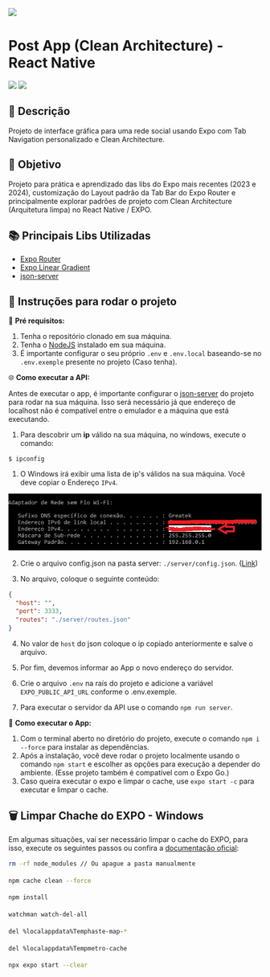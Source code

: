 ![](.github/assets/images/logo.png)

# Post App (Clean Architecture) - React Native
[![](https://img.shields.io/badge/Status-Em%20Desenvolvimento-red)](#) 
[![](https://img.shields.io/badge/Version-1.0.0-yellow)](#)

<!-- ## 📸 Preview 

<div align="center">
  <div style="display: flex; justify-content: center;">
    <img src=".github/assets/images/preview01.gif" style="height: 450px;">
  </div>
</div> -->

## 📝 Descrição

Projeto de interface gráfica para uma rede social usando Expo com Tab Navigation personalizado e Clean Architecture.

## 🚀 Objetivo

Projeto para prática e aprendizado das libs do Expo mais recentes (2023 e 2024), customização do Layout padrão da Tab Bar do Expo Router e principalmente explorar padrões de projeto com Clean Architecture (Arquitetura limpa) no React Native / EXPO.

## 📚 Principais Libs Utilizadas

- [Expo Router](https://docs.expo.dev/router/introduction/)
- [Expo Linear Gradient](https://docs.expo.dev/versions/latest/sdk/linear-gradient/)
- [json-server](https://www.npmjs.com/package/json-server)

## 🔎 Instruções para rodar o projeto

📌 **Pré requisitos:**
1. Tenha o repositório clonado em sua máquina.
2. Tenha o [NodeJS](https://nodejs.org/) instalado em sua máquina.
3. É importante configurar o seu próprio `.env` e `.env.local` baseando-se no `.env.exemple` presente no projeto (Caso tenha).


🌐 **Como executar a API:**

Antes de executar o app, é importante configurar o [json-server](https://www.npmjs.com/package/json-server) do projeto para rodar na sua máquina. Isso será necessário já que endereço de localhost não é compatível entre o emulador e a máquina que está executando.


1. Para descobrir um **ip** válido na sua máquina, no windows, execute o comando:
```
$ ipconfig
```
1. O Windows irá exibir uma lista de ip's válidos na sua máquina. Você deve copiar o Endereço ``IPv4``. 

<div align="center">
  <img 
    src="./.github/assets/images/ref01.png" alt="Exemplo de IPv4" 
  />
</div>


2. Crie o arquivo config.json na pasta server: 
``./server/config.json``. ([Link](https://github.com/duduCMT/React-Native-Marvel/blob/master/server))

3. No arquivo, coloque o seguinte conteúdo:
```json
{
  "host": "",
  "port": 3333,
  "routes": "./server/routes.json"
}
``` 

4. No valor de `host` do json coloque o ip copiado anteriormente e salve o arquivo.
   
5. Por fim, devemos informar ao App o novo endereço do servidor.
   
6. Crie o arquivo ``.env`` na raís do projeto e adicione a variável `EXPO_PUBLIC_API_URL` conforme o .env.exemple.

7. Para executar o servidor da API use o comando ``npm run server``.



🚩 **Como executar o App:**
1. Com o terminal aberto no diretório do projeto, execute o comando `npm i --force` para instalar as dependências.
2. Após a instalação, você deve rodar o projeto localmente usando o comando `npm start` e escolher as opções para execução a depender do ambiente. (Esse projeto também é compatível com o Expo Go.)
3. Caso queira executar o expo e limpar o cache, use `expo start -c` para executar e limpar o cache.

## 🗑️ Limpar Chache do EXPO - Windows
Em algumas situações, vai ser necessário limpar o cache do EXPO, para isso, execute os seguintes passos ou confira a [documentação oficial](https://docs.expo.dev/troubleshooting/clear-cache-windows/):

```bash
rm -rf node_modules // Ou apague a pasta manualmente

npm cache clean --force

npm install

watchman watch-del-all

del %localappdata%Temphaste-map-*

del %localappdata%Tempmetro-cache

npx expo start --clear
```
<!-- 
## 📸 Preview das Telas

<div align="center">
  <div style="display: flex; justify-content: center; flex-wrap: wrap; gap: 8px;">
    <img src=".github/assets/images/preview01.png" style="height: 420px;">
    <img src=".github/assets/images/preview02.png" style="height: 420px;">
  </div>
</div> -->
